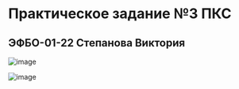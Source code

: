 # Практическое задание №3 ПКС
## ЭФБО-01-22 Степанова Виктория


![image](https://github.com/user-attachments/assets/b5ebab2e-8770-43a6-862b-8667d54994cf)

![image](https://github.com/user-attachments/assets/bc36de39-75b2-4113-aaf0-9f8b30e8cb05)




